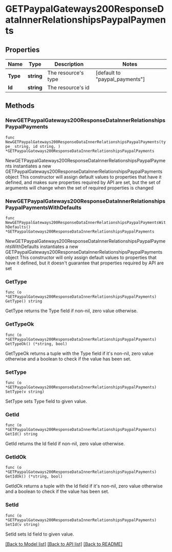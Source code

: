 # GETPaypalGateways200ResponseDataInnerRelationshipsPaypalPayments

## Properties

Name | Type | Description | Notes
------------ | ------------- | ------------- | -------------
**Type** | **string** | The resource&#39;s type | [default to "paypal_payments"]
**Id** | **string** | The resource&#39;s id | 

## Methods

### NewGETPaypalGateways200ResponseDataInnerRelationshipsPaypalPayments

`func NewGETPaypalGateways200ResponseDataInnerRelationshipsPaypalPayments(type_ string, id string, ) *GETPaypalGateways200ResponseDataInnerRelationshipsPaypalPayments`

NewGETPaypalGateways200ResponseDataInnerRelationshipsPaypalPayments instantiates a new GETPaypalGateways200ResponseDataInnerRelationshipsPaypalPayments object
This constructor will assign default values to properties that have it defined,
and makes sure properties required by API are set, but the set of arguments
will change when the set of required properties is changed

### NewGETPaypalGateways200ResponseDataInnerRelationshipsPaypalPaymentsWithDefaults

`func NewGETPaypalGateways200ResponseDataInnerRelationshipsPaypalPaymentsWithDefaults() *GETPaypalGateways200ResponseDataInnerRelationshipsPaypalPayments`

NewGETPaypalGateways200ResponseDataInnerRelationshipsPaypalPaymentsWithDefaults instantiates a new GETPaypalGateways200ResponseDataInnerRelationshipsPaypalPayments object
This constructor will only assign default values to properties that have it defined,
but it doesn't guarantee that properties required by API are set

### GetType

`func (o *GETPaypalGateways200ResponseDataInnerRelationshipsPaypalPayments) GetType() string`

GetType returns the Type field if non-nil, zero value otherwise.

### GetTypeOk

`func (o *GETPaypalGateways200ResponseDataInnerRelationshipsPaypalPayments) GetTypeOk() (*string, bool)`

GetTypeOk returns a tuple with the Type field if it's non-nil, zero value otherwise
and a boolean to check if the value has been set.

### SetType

`func (o *GETPaypalGateways200ResponseDataInnerRelationshipsPaypalPayments) SetType(v string)`

SetType sets Type field to given value.


### GetId

`func (o *GETPaypalGateways200ResponseDataInnerRelationshipsPaypalPayments) GetId() string`

GetId returns the Id field if non-nil, zero value otherwise.

### GetIdOk

`func (o *GETPaypalGateways200ResponseDataInnerRelationshipsPaypalPayments) GetIdOk() (*string, bool)`

GetIdOk returns a tuple with the Id field if it's non-nil, zero value otherwise
and a boolean to check if the value has been set.

### SetId

`func (o *GETPaypalGateways200ResponseDataInnerRelationshipsPaypalPayments) SetId(v string)`

SetId sets Id field to given value.



[[Back to Model list]](../README.md#documentation-for-models) [[Back to API list]](../README.md#documentation-for-api-endpoints) [[Back to README]](../README.md)


